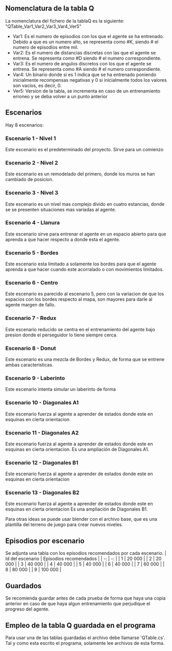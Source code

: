 ## Nomenclatura de la tabla Q
La nomenclatura del fichero de la tablaQ es la siguiente:
"QTable_Var1_Var2_Var3_Var4_Ver5"
- Var1: Es el numero de episodios con los que el agente se ha entrenado. Debido a que es un numero alto, se representa como #K, siendo # el numero de episodios entre mil.
- Var2: Es el numero de distancias discretas con las que el agente se entrena. Se representa como #D siendo # el numero correspondiente.
- Var3: Es el numero de angulos discretos con los que el agente se entrena. Se representa como #A siendo # el numero correspondiente.
- Var4: Un binario donde si es 1 indica que se ha entrenado poniendo inicialmente recompensas negativas y 0 si inicialmente todos los valores son vacíos, es decir, 0.
- Ver5: Version de la tabla, se incrementa en caso de un entrenamiento erroneo y se deba volver a un punto anterior

## Escenarios
Hay 8 escenarios:
### Escenario 1 - Nivel 1
Este escenario es el predeterminado del proyecto. Sirve para un comienzo
### Escenario 2 - Nivel 2
Este escenario es un remodelado del primero, donde los muros se han cambiado de posicion.
### Escenario 3 - Nivel 3
Este escenario es un nivel mas complejo divido en cuatro estancias, donde se se presenten situaciones mas variadas al agente.
### Escenario 4 - Llanura
Este escenario sirve para entrenar el agente en un espacio abierto para que aprenda a que hacer respecto a donde esta el agente.
### Escenario 5 - Bordes
Este escenario esta limitado a solamente los bordes para que el agente aprenda a que hacer cuando este acorralado o con movimientos limitados.
### Escenario 6 - Centro
Este escenario es parecido al escenario 5, pero con la variacion de que los espacios con los bordes respecto al mapa, son mayores para darle al agente margen de fallo.
### Escenario 7 - Redux
Este escenario reducido se centra en el entrenamiento del agente bajo presion donde el perseguidor lo tiene siempre cerca.
### Escenario 8 - Donut
Este escenario es una mezcla de Bordes y Redux, de forma que se entrene ambas caracteristicas.
### Escenario 9 - Laberinto
Este escenario intenta simular un laberinto de forma 
### Escenario 10 - Diagonales A1
Este escenario fuerza al agente a aprender de estados donde este en esquinas en cierta orientacion
### Escenario 11 - Diagonales A2
Este escenario fuerza al agente a aprender de estados donde este en esquinas en cierta orientacion. 
Es una ampliación de Diagonales A1.
### Escenario 12 - Diagonales B1
Este escenario fuerza al agente a aprender de estados donde este en esquinas en cierta orientacion
### Escenario 13 - Diagonales B2
Este escenario fuerza al agente a aprender de estados donde este en esquinas en cierta orientacion 
Es una ampliación de Diagonales B1.

Para otras ideas se puede usar blender con el archivo base, que es una plantilla del terreno de juego para crear nuevos niveles.

## Episodios por escenario
Se adjunta una tabla con los episodios recomendados por cada escenario. 
| Id del escenario | Episodios recomendados |
| -: | -: |
| 1 |  20 000 |
| 2 |  20 000 |
| 3 |  40 000 |
| 4 |  40 000 |
| 5 |  40 000 |
| 6 |  40 000 |
| 7 |  60 000 |
| 8 |  80 000 |
| 9 | 100 000 |

## Guardados
Se recomienda guardar antes de cada prueba de forma que haya una copia anterior en caso de que haya algun entrenamiento que perjudique el progreso del agente.

## Empleo de la tabla Q guardada en el programa
Para usar una de las tablas guardadas el archivo debe llamarse 'QTable.cs'. Tal y como esta escrito el programa, solamente lee archivos de esta forma.
